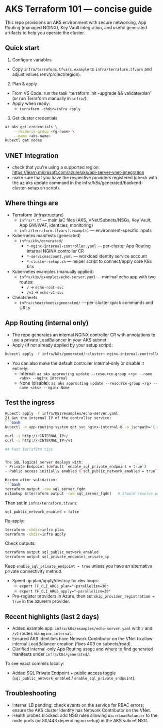 # AKS Terraform 101 — concise guide

This repo provisions an AKS environment with secure networking, App Routing (managed NGINX), Key Vault integration, and useful generated artifacts to help you operate the cluster.

## Quick start

1) Configure variables
- Copy `infra/terraform.tfvars.example` to `infra/terraform.tfvars` and adjust values (env/project/region).

2) Plan & apply
- From VS Code: run the task “terraform init -upgrade && validate/plan” (or run Terraform manually in `infra/`).
- Apply when ready:
    - `terraform -chdir=infra apply`

3) Get cluster credentials
```bash
az aks get-credentials \
    --resource-group <rg-name> \
    --name <aks-name>
kubectl get nodes
```
## VNET Integration
- check that you're using a supported region: https://learn.microsoft.com/azure/aks/api-server-vnet-integration
- make sure that you have the respective providers registered (check with the az aks update command in the infra/k8s/generated/backend-cluster-setup.sh script).
## Where things are

- Terraform (infrastructure)
    - `infra/*.tf` — main IaC files (AKS, VNet/Subnets/NSGs, Key Vault, App GW/WAF, identities, monitoring)
    - `infra/terraform.tfvars(.example)` — environment-specific inputs
- Kubernetes manifests (generated)
    - `infra/k8s/generated/`
        - `*-nginx-internal-controller.yaml` — per-cluster App Routing internal NGINX controller CR
        - `*-serviceaccount.yaml` — workload identity service account
        - `*-cluster-setup.sh` — helper script to connect/apply core K8s bits
- Kubernetes examples (manually applied)
    - `infra/k8s/examples/echo-server.yaml` — minimal echo app with two routes:
        - `/` → `echo-root-svc`
        - `/v1` → `echo-v1-svc`
- Cheatsheets
    - `infra/cheatsheets/generated/` — per-cluster quick commands and URLs

## App Routing (internal only)

- The repo generates an internal NGINX controller CR with annotations to use a private LoadBalancer in your AKS subnet.
- Apply (if not already applied by your setup script):
```bash
kubectl apply -f infra/k8s/generated/<cluster>-nginx-internal-controller.yaml
```
- You can also make the default controller internal-only or disable it entirely:
    - Internal: `az aks approuting update --resource-group <rg> --name <aks> --nginx Internal`
    - None (disable): `az aks approuting update --resource-group <rg> --name <aks> --nginx None`

## Test the ingress

```bash
kubectl apply -f infra/k8s/examples/echo-server.yaml
2) Get the internal IP of the controller service:
```bash
kubectl -n app-routing-system get svc nginx-internal-0 -o jsonpath='{.status.loadBalancer.ingress[0].ip}{"\n"}'
```
```bash
curl -i http://<INTERNAL_IP>/
curl -i http://<INTERNAL_IP>/v1

## Fast Terraform tips


The SQL logical server deploys with:
- Private Endpoint (default `enable_sql_private_endpoint = true`)
- Public access initially enabled (`sql_public_network_enabled = true`) for easy bootstrap

Harden after validation:
```bash
terraform output -raw sql_server_fqdn
nslookup $(terraform output -raw sql_server_fqdn)   # Should resolve private IP
```
Then set in `infra/terraform.tfvars`:
```hcl
sql_public_network_enabled = false
```
Re-apply:
```bash
terraform -chdir=infra plan
terraform -chdir=infra apply
```

Check outputs:
```bash
terraform output sql_public_network_enabled
terraform output sql_private_endpoint_private_ip
```

Keep `enable_sql_private_endpoint = true` unless you have an alternative private connectivity method.
- Speed up plan/apply/destroy for dev loops:
    - `export TF_CLI_ARGS_plan="-parallelism=30"`
    - `export TF_CLI_ARGS_apply="-parallelism=30"`
- Pre-register providers in Azure, then set `skip_provider_registration = true` in the azurerm provider.

## Recent highlights (last 2 days)
- Added example app: `infra/k8s/examples/echo-server.yaml` with `/` and `/v1` routes via `nginx-internal`.
- Ensured AKS identities have Network Contributor on the VNet to allow internal LoadBalancer creation (fixes 403 on subnets/read).
- Clarified internal-only App Routing usage and where to find generated manifests under `infra/k8s/generated/`.

To see exact commits locally:
- Added SQL Private Endpoint + public access toggle (`sql_public_network_enabled` / `enable_sql_private_endpoint`).

## Troubleshooting

- Internal LB pending: check events on the service for RBAC errors; ensure the AKS cluster identity has Network Contributor on the VNet.
- Health probes blocked: add NSG rules allowing `AzureLoadBalancer` to the node ports (or 80/443 depending on setup) in the AKS subnet NSG.
